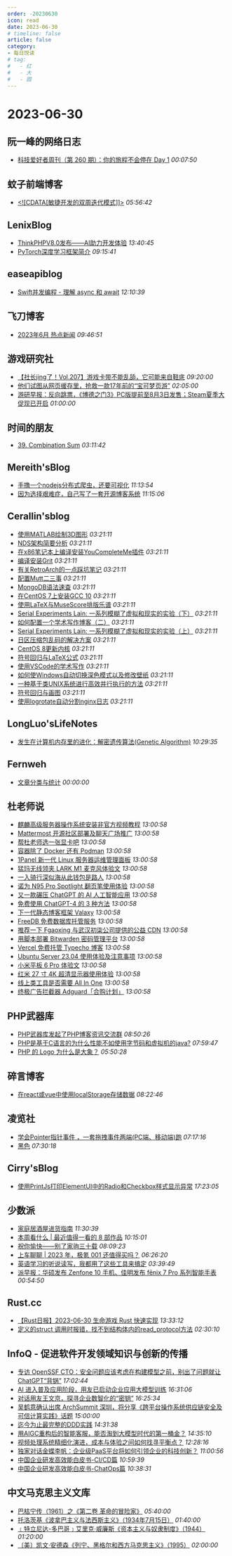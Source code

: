 ```yaml
---
order: -20230630
icon: read
date: 2023-06-30
# timeline: false
article: false
category:
- 每日悦读
# tag:
#   - 红
#   - 大
#   - 圆
---
```


# 2023-06-30 
## 阮一峰的网络日志<span></span>
* [科技爱好者周刊（第 260 期）：你的旅程不会停在 Day 1](http://www.ruanyifeng.com/blog/2023/06/weekly-issue-260.html) *00:07:50* 
## 蚊子前端博客<span></span>
* [<!\[CDATA[敏捷开发的双周迭代模式\]]>](https://www.xiabingbao.com/post/fe/biweekly-iteration-rx1xui.html) *05:56:42* 
## LenixBlog<span></span>
* [ThinkPHPV8.0发布——AI助力开发体验](https://blog.p2hp.com/archives/11222) *13:40:45* 
* [PyTorch深度学习框架简介](https://blog.p2hp.com/archives/11216) *09:15:41* 
## easeapiblog<span></span>
* [Swift并发编程 - 理解 async 和 await](https://kanchuan.com/blog/184-swift-async-await.html) *12:10:39* 
## 飞刀博客<span></span>
* [2023年6月 热点新闻](https://www.feidaoboke.com/post/hot-news-monthly-202306.html) *09:46:51* 
## 游戏研究社<span></span>
* [【社长jing了！Vol.207】游戏卡带不能乱舔，它可能来自鞋底](https://www.yystv.cn/p/10943) *09:20:00* 
* [他们试图从网页缓存里，抢救一款17年前的“宝可梦页游”](https://www.yystv.cn/p/10941) *02:05:00* 
* [游研早报：反向跳票，《博德之门3》PC版提前至8月3日发售；Steam夏季大促现已开启](https://www.yystv.cn/p/10940) *01:00:00* 
## 时间的朋友<span></span>
* [39. Combination Sum](https://blog.storycn.cn/algorithm/39.-combination-sum/) *03:11:42* 
## Mereith'sBlog<span></span>
* [手撸一个nodejs分布式爬虫，还要可视化](https://www.mereith.com/post/176) *11:13:54* 
* [因为选择艰难症，自己写了一套开源博客系统](https://www.mereith.com/post/155) *11:15:06* 
## Cerallin'sblog<span></span>
* [使用MATLAB绘制3D图形](https://www.cerallin.top/2023/06/01/%E4%BD%BF%E7%94%A8Matlab%E7%BB%98%E5%88%B63D%E5%9B%BE%E5%BD%A2/) *03:21:11* 
* [NDS架构简要分析](https://www.cerallin.top/2023/03/10/NDS%E6%9E%B6%E6%9E%84%E7%AE%80%E8%A6%81%E5%88%86%E6%9E%90/) *03:21:11* 
* [在x86笔记本上编译安装YouCompleteMe插件](https://www.cerallin.top/2023/02/27/%E5%9C%A8x86%E7%AC%94%E8%AE%B0%E6%9C%AC%E4%B8%8A%E7%BC%96%E8%AF%91%E5%AE%89%E8%A3%85YouCompleteMe%E6%8F%92%E4%BB%B6/) *03:21:11* 
* [编译安装Grit](https://www.cerallin.top/2023/01/29/%E7%BC%96%E8%AF%91%E5%AE%89%E8%A3%85Grit/) *03:21:11* 
* [有关RetroArch的一点踩坑笔记](https://www.cerallin.top/2023/01/05/%E6%9C%89%E5%85%B3RetroArch%E7%9A%84%E4%B8%80%E7%82%B9%E8%B8%A9%E5%9D%91%E7%AC%94%E8%AE%B0/) *03:21:11* 
* [配置Mutt二三事](https://www.cerallin.top/2022/11/11/%E9%85%8D%E7%BD%AEmutt%E4%BA%8C%E4%B8%89%E4%BA%8B/) *03:21:11* 
* [MongoDB语法速查](https://www.cerallin.top/2022/11/01/MongoDB%E8%AF%AD%E6%B3%95%E9%80%9F%E6%9F%A5/) *03:21:11* 
* [在CentOS 7上安装GCC 10](https://www.cerallin.top/2022/09/22/%E5%9C%A8CentOS-7%E4%B8%8A%E5%AE%89%E8%A3%85GCC-10/) *03:21:11* 
* [使用LaTeX与MuseScore排版乐谱](https://www.cerallin.top/2022/09/13/%E4%BD%BF%E7%94%A8LaTeX%E4%B8%8EMusescore%E6%8E%92%E7%89%88%E4%B9%90%E8%B0%B1/) *03:21:11* 
* [Serial Experiments Lain: 一系列模糊了虚拟和现实的实验（下）](https://www.cerallin.top/2022/04/13/Serial-Experiments-Lain-2/) *03:21:11* 
* [如何配置一个学术写作博客（二）](https://www.cerallin.top/2022/04/11/%E5%A6%82%E4%BD%95%E9%85%8D%E7%BD%AE%E4%B8%80%E4%B8%AA%E5%AD%A6%E6%9C%AF%E5%86%99%E4%BD%9C%E5%8D%9A%E5%AE%A2%EF%BC%88%E4%BA%8C%EF%BC%89/) *03:21:11* 
* [Serial Experiments Lain: 一系列模糊了虚拟和现实的实验（上）](https://www.cerallin.top/2022/04/05/Serial-Experiments-Lain/) *03:21:11* 
* [日区压缩包乱码的解决方案](https://www.cerallin.top/2022/04/03/%E6%97%A5%E5%8C%BA%E5%8E%8B%E7%BC%A9%E5%8C%85%E4%B9%B1%E7%A0%81%E7%9A%84%E8%A7%A3%E5%86%B3%E6%96%B9%E6%A1%88/) *03:21:11* 
* [CentOS 8更新内核](https://www.cerallin.top/2022/03/30/CentOS-8%E6%9B%B4%E6%96%B0%E5%86%85%E6%A0%B8/) *03:21:11* 
* [符号回归与LaTeX公式](https://www.cerallin.top/2022/01/10/%E7%AC%A6%E5%8F%B7%E5%9B%9E%E5%BD%92%E4%B8%8ELaTeX%E5%85%AC%E5%BC%8F/) *03:21:11* 
* [使用VSCode的学术写作](https://www.cerallin.top/2022/01/09/%E4%BD%BF%E7%94%A8VSCode%E7%9A%84%E5%AD%A6%E6%9C%AF%E5%86%99%E4%BD%9C/) *03:21:11* 
* [如何使Windows自动切换深色模式以及修改壁纸](https://www.cerallin.top/2022/01/05/%E5%A6%82%E4%BD%95%E4%BD%BFWindows%E8%87%AA%E5%8A%A8%E5%88%87%E6%8D%A2%E6%B7%B1%E8%89%B2%E6%A8%A1%E5%BC%8F%E4%BB%A5%E5%8F%8A%E4%BF%AE%E6%94%B9%E5%A3%81%E7%BA%B8/) *03:21:11* 
* [一种基于类UNIX系统进行高效并行执行的方法](https://www.cerallin.top/2022/01/01/%E4%B8%80%E7%A7%8D%E5%9F%BA%E4%BA%8E%E7%B1%BBUNIX%E7%B3%BB%E7%BB%9F%E8%BF%9B%E8%A1%8C%E9%AB%98%E6%95%88%E5%B9%B6%E8%A1%8C%E6%89%A7%E8%A1%8C%E7%9A%84%E6%96%B9%E6%B3%95/) *03:21:11* 
* [符号回归与画图](https://www.cerallin.top/2022/01/01/%E7%AC%A6%E5%8F%B7%E5%9B%9E%E5%BD%92%E4%B8%8E%E7%94%BB%E5%9B%BE/) *03:21:11* 
* [使用logrotate自动分割nginx日志](https://www.cerallin.top/2022/01/01/%E4%BD%BF%E7%94%A8logrotate%E8%87%AA%E5%8A%A8%E5%88%86%E5%89%B2nginx%E6%97%A5%E5%BF%97/) *03:21:11* 
## LongLuo'sLifeNotes<span></span>
* [发生在计算机内存里的进化：解密遗传算法(Genetic Algorithm)](http://www.longluo.me//blog/2023/06/12/Genetic-Algorithm/) *10:29:35* 
## Fernweh<span></span>
* [文章分类与统计](https://blog.wohin.me/post-categories/) *00:00:00* 
## 杜老师说<span></span>
* [麒麟高级服务器操作系统安装非官方视频教程](https://dusays.com/600/) *13:00:58* 
* [Mattermost 开源社区部署及聊天广场推广](https://dusays.com/601/) *13:00:58* 
* [帮杜老师选一张显卡吧](https://dusays.com/599/) *13:00:58* 
* [容器除了 Docker 还有 Podman](https://dusays.com/598/) *13:00:58* 
* [1Panel 新一代 Linux 服务器运维管理面板](https://dusays.com/597/) *13:00:58* 
* [猛玛无线领夹 LARK M1 麦克风体验文](https://dusays.com/596/) *13:00:58* 
* [一入骑行深似海从此钱包是路人](https://dusays.com/595/) *13:00:58* 
* [诺为 N95 Pro Spotlight 翻页笔使用体验](https://dusays.com/594/) *13:00:58* 
* [又一款碾压 ChatGPT 的 AI 人工智能应用](https://dusays.com/593/) *13:00:58* 
* [免费使用 ChatGPT-4 的 3 种方法](https://dusays.com/592/) *13:00:58* 
* [下一代静态博客框架 Valaxy](https://dusays.com/591/) *13:00:58* 
* [FreeDB 免费数据库托管服务](https://dusays.com/590/) *13:00:58* 
* [推荐一下 Fgaoxing 与武汉初柒公司提供的公益 CDN](https://dusays.com/589/) *13:00:58* 
* [用脚本部署 Bitwarden 密码管理平台](https://dusays.com/588/) *13:00:58* 
* [Vercel 免费托管 Typecho 博客](https://dusays.com/587/) *13:00:58* 
* [Ubuntu Server 23.04 使用体验及注意事项](https://dusays.com/586/) *13:00:58* 
* [小米平板 6 Pro 体验文](https://dusays.com/585/) *13:00:58* 
* [红米 27 寸 4K 超清显示器使用体验](https://dusays.com/584/) *13:00:58* 
* [线上类工具是否需要 All In One](https://dusays.com/583/) *13:00:58* 
* [终极广告拦截器 Adguard「合购计划」](https://dusays.com/582/) *13:00:58* 
## PHP武器库<span></span>
* [PHP武器库发起了PHP博客资讯交流群](https://phpreturn.com/index/a649e977848470.html) *08:50:26* 
* [PHP是基于C语言的为什么性能不如使用字节码和虚拟机的java?](https://phpreturn.com/index/a649e8b74f324a.html) *07:59:47* 
* [PHP 的 Logo 为什么是大象？](https://phpreturn.com/index/a649e6d2a18b43.html) *05:50:28* 
## 碎言博客<span></span>
* [在react或vue中使用localStorage存储数据](https://suiyan.cc/2023/20230630082246.html) *08:22:46* 
## 凌览社<span></span>
* [学会Pointer指针事件 ，一套拖拽事件两端(PC端、移动端)跑](http://www.linglan01.cn/post/29) *07:17:16* 
* [黑色](http://www.linglan01.cn/post/28) *07:30:18* 
## Cirry'sBlog<span></span>
* [使用PrintJs打印ElementUI中的Radio和Checkbox样式显示异常](https://cirry.cn/blog/frontend/js/element-ui-printjs-style-problem/) *17:23:05* 
## 少数派<span></span>
* [家庭居酒屋进货指南](https://sspai.com/prime/story/izakaya-menu-items-diy) *11:30:39* 
* [本周看什么 | 最近值得一看的 8 部作品](https://sspai.com/post/80737) *10:15:01* 
* [祝你愉快——别了家驹三十载](https://sspai.com/post/80656) *08:09:23* 
* [上车聊聊 | 2023 年，极氪 001 还值得买吗？](https://sspai.com/post/80116) *06:26:20* 
* [英语学习的听说读写，我都用了这些工具来搞定](https://sspai.com/post/80086) *03:39:49* 
* [派早报：华硕发布 Zenfone 10 手机、佳明发布 fēnix 7 Pro 系列智能手表](https://sspai.com/post/80720) *00:54:50* 
## Rust.cc<span></span>
* [【Rust日报】2023-06-30 生命游戏 Rust 快速实现](https://rustcc.cn/article?id=0f00a461-f509-4e13-a3ce-f170ec9b5bc4) *13:33:12* 
* [定义的struct 调用时报错，找不到结构体内的read_protocol方法](https://rustcc.cn/article?id=caa7cbc2-75c1-46b9-85c8-c19bdb69272e) *02:30:10* 
## InfoQ - 促进软件开发领域知识与创新的传播<span></span>
* [专访 OpenSSF CTO：安全问题应该考虑在构建模型之前，别出了问题就让ChatGPT“背锅”](https://www.infoq.cn/article/dalIGpeiZNB8m93pPGti?utm_source=rss&utm_medium=article) *17:02:44* 
* [AI 进入普及应用阶段，用友已启动企业应用大模型训练](https://www.infoq.cn/article/UNmAT4eReyYCOISHbrTc?utm_source=rss&utm_medium=article) *16:31:06* 
* [对话用友王文京，探寻企业数智化的“密钥”](https://www.infoq.cn/video/6VTpWz3EvXRBzzAwhZsr?utm_source=rss&utm_medium=article) *16:25:34* 
* [吴鹤意确认出席 ArchSummit 深圳，将分享《跨平台操作系统供应链安全及可信计算实践》话题](https://www.infoq.cn/article/9LSkCLAUiipxTNm53OR6?utm_source=rss&utm_medium=article) *15:00:00* 
* [迄今为止最完整的DDD实践](https://xie.infoq.cn/article/e448ac374baae7612d7cd057d?utm_source=rss&utm_medium=article) *14:31:38* 
* [用AIGC重构后的智能客服，能否淘到大模型时代的第一桶金？](https://www.infoq.cn/article/85UCQYO6sJUC23W1JWBu?utm_source=rss&utm_medium=article) *14:35:10* 
* [视频处理系统精细化演进，成本与体验之间如何找寻平衡点？](https://www.infoq.cn/article/ZozY8uOaKktbamYSmIiU?utm_source=rss&utm_medium=article) *12:28:16* 
* [独家对话金蝶李帆：企业级PaaS平台将如何引领企业的科技创新？](https://www.infoq.cn/article/M45ssycoZyWGh1P3I3hW?utm_source=rss&utm_medium=article) *11:00:56* 
* [中国企业研发高效能白皮书-CI/CD篇](https://www.infoq.cn/article/LFa4ESMJOMY66HtTjYsG?utm_source=rss&utm_medium=article) *10:59:39* 
* [中国企业研发高效能白皮书-ChatOps篇](https://www.infoq.cn/article/R4vwRbrR5DNEPhKei4Kv?utm_source=rss&utm_medium=article) *10:38:31* 
## 中文马克思主义文库<span></span>
* [巴枯宁传（1961）之《第二卷 革命的冒险家》](https://www.marxists.org/chinese/bakunin/biography/index.htm) *05:40:00* 
* [托洛茨基《波拿巴主义与法西斯主义》（1934年7月15日）](https://www.marxists.org/chinese/luozhanglong/1926/index.htm) *01:40:00* 
* [﹝特立尼达-多巴哥﹞艾里克·威廉斯《资本主义与奴隶制度》（1944）](https://www.marxists.org/chinese/reference-books/capitalism-and-slavery-1944/index.htm) *01:20:00* 
* [〔美〕凯文·安德森《列宁、黑格尔和西方马克思主义》（1995）](https://www.marxists.org/chinese/lenin/review/kevin-anderson-1995/index.htm) *02:00:00* 
